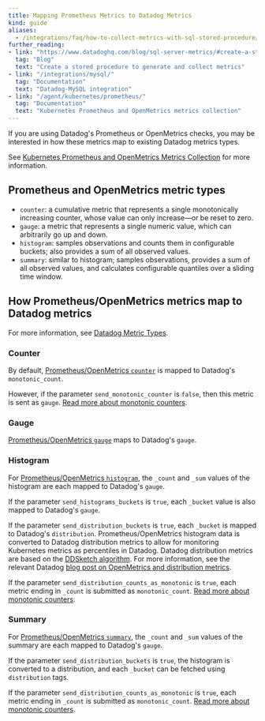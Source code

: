 ```yaml
---
title: Mapping Prometheus Metrics to Datadog Metrics
kind: guide
aliases:
  - /integrations/faq/how-to-collect-metrics-with-sql-stored-procedure/
further_reading:
- link: "https://www.datadoghq.com/blog/sql-server-metrics/#create-a-stored-procedure-to-generate-and-collect-metrics"
  tag: "Blog"
  text: "Create a stored procedure to generate and collect metrics"
- link: "/integrations/mysql/"
  tag: "Documentation"
  text: "Datadog-MySQL integration"
- link: "/agent/kubernetes/prometheus/"
  tag: "Documentation"
  text: "Kubernetes Prometheus and OpenMetrics metrics collection"
---
```


If you are using Datadog's Prometheus or OpenMetrics checks, you may be interested in how these metrics map to existing Datadog metrics types.

See [Kubernetes Prometheus and OpenMetrics Metrics Collection][1] for more information.

## Prometheus and OpenMetrics metric types

* `counter`: a cumulative metric that represents a single monotonically increasing counter, whose value can only increase—or be reset to zero.
* `gauge`: a metric that represents a single numeric value, which can arbitrarily go up and down.
* `histogram`: samples observations and counts them in configurable buckets; also provides a sum of all observed values.
* `summary`: similar to histogram; samples observations, provides a sum of all observed values, and calculates configurable quantiles over a sliding time window.

## How Prometheus/OpenMetrics metrics map to Datadog metrics

For more information, see [Datadog Metric Types][2].

### Counter

By default, [Prometheus/OpenMetrics `counter`][3] is mapped to Datadog's `monotonic_count`.

However, if the parameter `send_monotonic_counter` is `false`, then this metric is sent as `gauge`. [Read more about monotonic counters][4].

### Gauge

[Prometheus/OpenMetrics `gauge`][5] maps to Datadog's `gauge`.

### Histogram

For [Prometheus/OpenMetrics `histogram`][6], the `_count` and `_sum` values of the histogram are each mapped to Datadog's `gauge`.

If the parameter `send_histograms_buckets` is `true`, each `_bucket` value is also mapped to Datadog's `gauge`.

If the parameter `send_distribution_buckets` is `true`, each `_bucket` is mapped to Datadog's `distribution`. Prometheus/OpenMetrics histogram data is converted to Datadog distribution metrics to allow for monitoring Kubernetes metrics as percentiles in Datadog. Datadog distribution metrics are based on the [DDSketch algorithm][7]. For more information, see the relevant Datadog [blog post on OpenMetrics and distribution metrics][8].

If the parameter `send_distribution_counts_as_monotonic` is `true`, each metric ending in `_count` is submitted as `monotonic_count`. [Read more about monotonic counters][4].

### Summary

For [Prometheus/OpenMetrics `summary`][9], the `_count` and `_sum` values of the summary are each mapped to Datadog's `gauge`.

If the parameter `send_distribution_buckets` is `true`, the histogram is converted to a distribution, and each `_bucket` can be fetched using `distribution` tags.

If the parameter `send_distribution_counts_as_monotonic` is `true`, each metric ending in `_count` is submitted as `monotonic_count`. [Read more about monotonic counters][4].

[1]: /agent/kubernetes/prometheus/
[2]: /metrics/types/
[3]: https://prometheus.io/docs/concepts/metric_types/#counter
[4]: /metrics/custom_metrics/agent_metrics_submission/?tab=count#monotonic-count
[5]: https://prometheus.io/docs/concepts/metric_types/#gauge
[6]: https://prometheus.io/docs/concepts/metric_types/#histogram
[7]: https://www.datadoghq.com/blog/engineering/computing-accurate-percentiles-with-ddsketch/
[8]: https://www.datadoghq.com/blog/whats-next-monitoring-kubernetes/#distribution-metrics
[9]: https://prometheus.io/docs/concepts/metric_types/#summary
